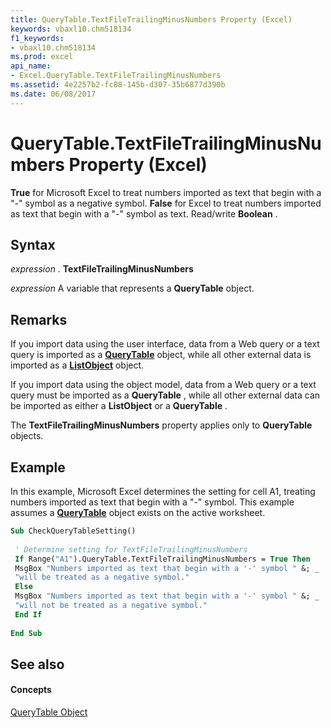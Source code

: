 ```yaml
---
title: QueryTable.TextFileTrailingMinusNumbers Property (Excel)
keywords: vbaxl10.chm518134
f1_keywords:
- vbaxl10.chm518134
ms.prod: excel
api_name:
- Excel.QueryTable.TextFileTrailingMinusNumbers
ms.assetid: 4e2257b2-fc88-145b-d307-35b6877d390b
ms.date: 06/08/2017
---
```



# QueryTable.TextFileTrailingMinusNumbers Property (Excel)

 **True** for Microsoft Excel to treat numbers imported as text that begin with a "-" symbol as a negative symbol. **False** for Excel to treat numbers imported as text that begin with a "-" symbol as text. Read/write **Boolean** .


## Syntax

 _expression_ . **TextFileTrailingMinusNumbers**

 _expression_ A variable that represents a **QueryTable** object.


## Remarks

If you import data using the user interface, data from a Web query or a text query is imported as a  **[QueryTable](querytable-object-excel.md)** object, while all other external data is imported as a **[ListObject](listobject-object-excel.md)** object.

If you import data using the object model, data from a Web query or a text query must be imported as a  **QueryTable** , while all other external data can be imported as either a **ListObject** or a **QueryTable** .

The  **TextFileTrailingMinusNumbers** property applies only to **QueryTable** objects.


## Example

In this example, Microsoft Excel determines the setting for cell A1, treating numbers imported as text that begin with a "-" symbol. This example assumes a  **[QueryTable](querytable-object-excel.md)** object exists on the active worksheet.


```vb
Sub CheckQueryTableSetting() 
 
 ' Determine setting for TextFileTrailingMinusNumbers 
 If Range("A1").QueryTable.TextFileTrailingMinusNumbers = True Then 
 MsgBox "Numbers imported as text that begin with a '-' symbol " &; _ 
 "will be treated as a negative symbol." 
 Else 
 MsgBox "Numbers imported as text that begin with a '-' symbol " &; _ 
 "will not be treated as a negative symbol." 
 End If 
 
End Sub
```


## See also


#### Concepts


[QueryTable Object](querytable-object-excel.md)


